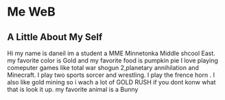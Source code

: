 <html>
<body>
<h1>Me WeB
</h1>


<h2> A Little About My Self
</h2>
<p>
Hi my name is daneil im a student a MME Minnetonka Middle shcool East. my favorite color is Gold and my favorite food is pumpkin pie
I love playing comeputer games like total war shogun 2,planetary annihilation and Minecraft. I play two sports sorcer and wrestling. I play the frence horn . I also like gold mining so i wach a lot of GOLD RUSH if you dont konw what that is look it up. my favorite animal is a Bunny</p> 












































































































































</body>
</html>
